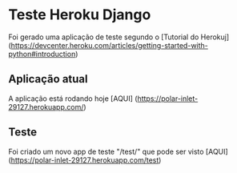 # Teste Heroku Django

Foi gerado uma aplicação de teste segundo o [Tutorial do Herokuj] (https://devcenter.heroku.com/articles/getting-started-with-python#introduction)

## Aplicação atual

A aplicação está rodando hoje [AQUI] (https://polar-inlet-29127.herokuapp.com/)


## Teste

Foi criado um novo app de teste "/test/" que pode ser visto [AQUI] (https://polar-inlet-29127.herokuapp.com/test)